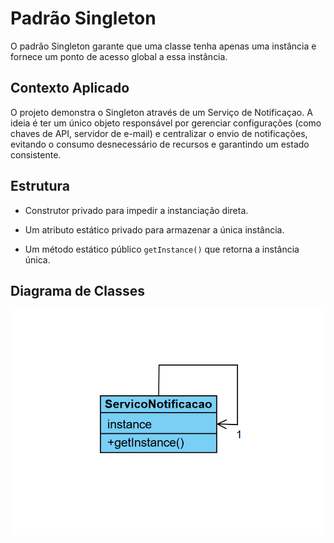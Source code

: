 # Padrão Singleton

O padrão Singleton garante que uma classe tenha apenas uma instância e fornece um ponto de acesso global a essa instância.

## Contexto Aplicado

O projeto demonstra o Singleton através de um Serviço de Notificaçao. A ideia é ter um único objeto responsável por gerenciar configurações (como chaves de API, servidor de e-mail) e centralizar o envio de notificações, evitando o consumo desnecessário de recursos e garantindo um estado consistente.

## Estrutura
- Construtor privado para impedir a instanciação direta.

- Um atributo estático privado para armazenar a única instância.

- Um método estático público ```getInstance()``` que retorna a instância única.

## Diagrama de Classes

![Diagrama de Classes](PadraoSingleton.png)
